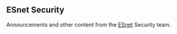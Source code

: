 ## ESnet Security

Announcements and other content from the [ESnet](https://es.net) Security team.

